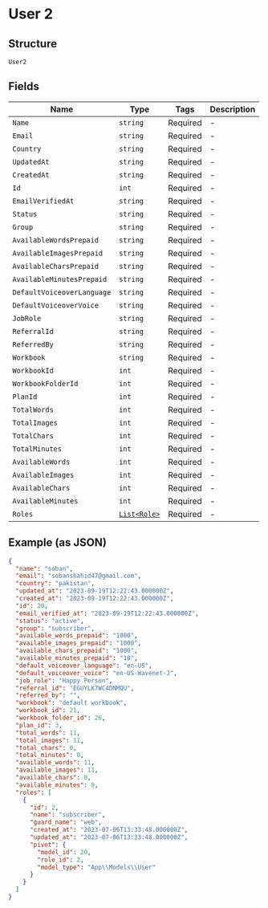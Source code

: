 
# User 2

## Structure

`User2`

## Fields

| Name | Type | Tags | Description |
|  --- | --- | --- | --- |
| `Name` | `string` | Required | - |
| `Email` | `string` | Required | - |
| `Country` | `string` | Required | - |
| `UpdatedAt` | `string` | Required | - |
| `CreatedAt` | `string` | Required | - |
| `Id` | `int` | Required | - |
| `EmailVerifiedAt` | `string` | Required | - |
| `Status` | `string` | Required | - |
| `Group` | `string` | Required | - |
| `AvailableWordsPrepaid` | `string` | Required | - |
| `AvailableImagesPrepaid` | `string` | Required | - |
| `AvailableCharsPrepaid` | `string` | Required | - |
| `AvailableMinutesPrepaid` | `string` | Required | - |
| `DefaultVoiceoverLanguage` | `string` | Required | - |
| `DefaultVoiceoverVoice` | `string` | Required | - |
| `JobRole` | `string` | Required | - |
| `ReferralId` | `string` | Required | - |
| `ReferredBy` | `string` | Required | - |
| `Workbook` | `string` | Required | - |
| `WorkbookId` | `int` | Required | - |
| `WorkbookFolderId` | `int` | Required | - |
| `PlanId` | `int` | Required | - |
| `TotalWords` | `int` | Required | - |
| `TotalImages` | `int` | Required | - |
| `TotalChars` | `int` | Required | - |
| `TotalMinutes` | `int` | Required | - |
| `AvailableWords` | `int` | Required | - |
| `AvailableImages` | `int` | Required | - |
| `AvailableChars` | `int` | Required | - |
| `AvailableMinutes` | `int` | Required | - |
| `Roles` | [`List<Role>`](../../doc/models/role.md) | Required | - |

## Example (as JSON)

```json
{
  "name": "soban",
  "email": "sobanshahid47@gmail.com",
  "country": "pakistan",
  "updated_at": "2023-09-19T12:22:43.000000Z",
  "created_at": "2023-09-19T12:22:43.000000Z",
  "id": 20,
  "email_verified_at": "2023-09-19T12:22:43.000000Z",
  "status": "active",
  "group": "subscriber",
  "available_words_prepaid": "1000",
  "available_images_prepaid": "1000",
  "available_chars_prepaid": "1000",
  "available_minutes_prepaid": "10",
  "default_voiceover_language": "en-US",
  "default_voiceover_voice": "en-US-Wavenet-J",
  "job_role": "Happy Person",
  "referral_id": "EGUYLK7WC4DNMQU",
  "referred_by": "",
  "workbook": "default workbook",
  "workbook_id": 21,
  "workbook_folder_id": 26,
  "plan_id": 3,
  "total_words": 11,
  "total_images": 11,
  "total_chars": 0,
  "total_minutes": 0,
  "available_words": 11,
  "available_images": 11,
  "available_chars": 0,
  "available_minutes": 0,
  "roles": [
    {
      "id": 2,
      "name": "subscriber",
      "guard_name": "web",
      "created_at": "2023-07-06T13:33:48.000000Z",
      "updated_at": "2023-07-06T13:33:48.000000Z",
      "pivot": {
        "model_id": 20,
        "role_id": 2,
        "model_type": "App\\Models\\User"
      }
    }
  ]
}
```

